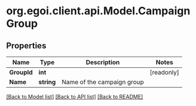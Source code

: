 
# org.egoi.client.api.Model.CampaignGroup

## Properties

Name | Type | Description | Notes
------------ | ------------- | ------------- | -------------
**GroupId** | **int** |  | [readonly] 
**Name** | **string** | Name of the campaign group | 

[[Back to Model list]](../README.md#documentation-for-models)
[[Back to API list]](../README.md#documentation-for-api-endpoints)
[[Back to README]](../README.md)

